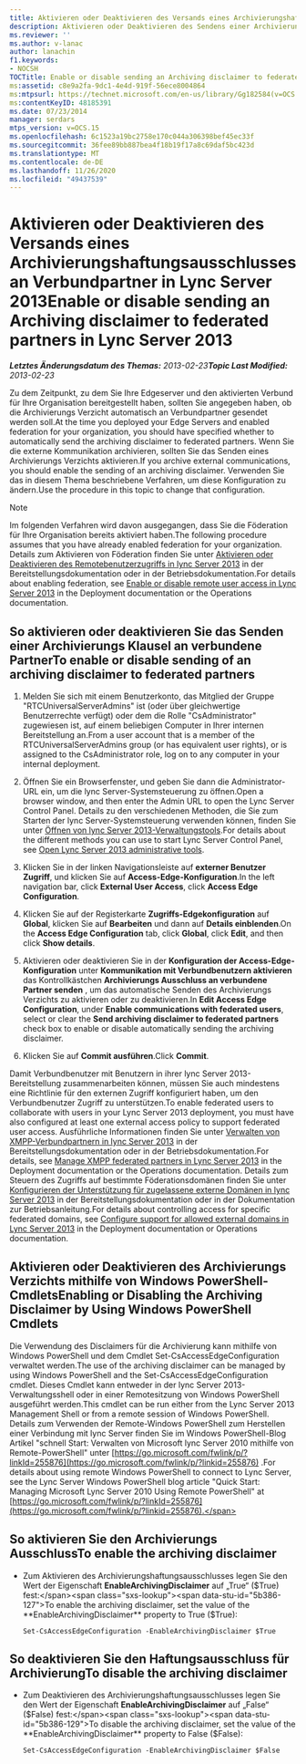 ```yaml
---
title: Aktivieren oder Deaktivieren des Versands eines Archivierungshaftungsausschlusses an Verbundpartner
description: Aktivieren oder Deaktivieren des Sendens einer Archivierungs Klausel an verbundene Partner
ms.reviewer: ''
ms.author: v-lanac
author: lanachin
f1.keywords:
- NOCSH
TOCTitle: Enable or disable sending an Archiving disclaimer to federated partners
ms:assetid: c8e9a2fa-9dc1-4e4d-919f-56ece8004864
ms:mtpsurl: https://technet.microsoft.com/en-us/library/Gg182584(v=OCS.15)
ms:contentKeyID: 48185391
ms.date: 07/23/2014
manager: serdars
mtps_version: v=OCS.15
ms.openlocfilehash: 6c1523a19bc2758e170c044a306398bef45ec33f
ms.sourcegitcommit: 36fee89bb887bea4f18b19f17a8c69daf5bc423d
ms.translationtype: MT
ms.contentlocale: de-DE
ms.lasthandoff: 11/26/2020
ms.locfileid: "49437539"
---
```

# <a name="enable-or-disable-sending-an-archiving-disclaimer-to-federated-partners-in-lync-server-2013"></a><span data-ttu-id="5b386-103">Aktivieren oder Deaktivieren des Versands eines Archivierungshaftungsausschlusses an Verbundpartner in Lync Server 2013</span><span class="sxs-lookup"><span data-stu-id="5b386-103">Enable or disable sending an Archiving disclaimer to federated partners in Lync Server 2013</span></span>

<div data-xmlns="http://www.w3.org/1999/xhtml">

<div class="topic" data-xmlns="http://www.w3.org/1999/xhtml" data-msxsl="urn:schemas-microsoft-com:xslt" data-cs="https://msdn.microsoft.com/">

<div data-asp="https://msdn2.microsoft.com/asp">



</div>

<div id="mainSection">

<div id="mainBody"><span data-ttu-id="5b386-104">

<span> </span></span><span class="sxs-lookup"><span data-stu-id="5b386-104">

<span> </span></span></span>

<span data-ttu-id="5b386-105">_**Letztes Änderungsdatum des Themas:** 2013-02-23_</span><span class="sxs-lookup"><span data-stu-id="5b386-105">_**Topic Last Modified:** 2013-02-23_</span></span>

<span data-ttu-id="5b386-106">Zu dem Zeitpunkt, zu dem Sie Ihre Edgeserver und den aktivierten Verbund für Ihre Organisation bereitgestellt haben, sollten Sie angegeben haben, ob die Archivierungs Verzicht automatisch an Verbundpartner gesendet werden soll.</span><span class="sxs-lookup"><span data-stu-id="5b386-106">At the time you deployed your Edge Servers and enabled federation for your organization, you should have specified whether to automatically send the archiving disclaimer to federated partners.</span></span> <span data-ttu-id="5b386-107">Wenn Sie die externe Kommunikation archivieren, sollten Sie das Senden eines Archivierungs Verzichts aktivieren.</span><span class="sxs-lookup"><span data-stu-id="5b386-107">If you archive external communications, you should enable the sending of an archiving disclaimer.</span></span> <span data-ttu-id="5b386-108">Verwenden Sie das in diesem Thema beschriebene Verfahren, um diese Konfiguration zu ändern.</span><span class="sxs-lookup"><span data-stu-id="5b386-108">Use the procedure in this topic to change that configuration.</span></span>

<div>


> [!NOTE]
> <span data-ttu-id="5b386-109">Im folgenden Verfahren wird davon ausgegangen, dass Sie die Föderation für Ihre Organisation bereits aktiviert haben.</span><span class="sxs-lookup"><span data-stu-id="5b386-109">The following procedure assumes that you have already enabled federation for your organization.</span></span> <span data-ttu-id="5b386-110">Details zum Aktivieren von Föderation finden Sie unter <A href="lync-server-2013-enable-or-disable-remote-user-access.md">Aktivieren oder Deaktivieren des Remotebenutzerzugriffs in lync Server 2013</A> in der Bereitstellungsdokumentation oder in der Betriebsdokumentation.</span><span class="sxs-lookup"><span data-stu-id="5b386-110">For details about enabling federation, see <A href="lync-server-2013-enable-or-disable-remote-user-access.md">Enable or disable remote user access in Lync Server 2013</A> in the Deployment documentation or the Operations documentation.</span></span>



</div>

<div>

## <a name="to-enable-or-disable-sending-of-an-archiving-disclaimer-to-federated-partners"></a><span data-ttu-id="5b386-111">So aktivieren oder deaktivieren Sie das Senden einer Archivierungs Klausel an verbundene Partner</span><span class="sxs-lookup"><span data-stu-id="5b386-111">To enable or disable sending of an archiving disclaimer to federated partners</span></span>

1.  <span data-ttu-id="5b386-112">Melden Sie sich mit einem Benutzerkonto, das Mitglied der Gruppe "RTCUniversalServerAdmins" ist (oder über gleichwertige Benutzerrechte verfügt) oder dem die Rolle "CsAdministrator" zugewiesen ist, auf einem beliebigen Computer in Ihrer internen Bereitstellung an.</span><span class="sxs-lookup"><span data-stu-id="5b386-112">From a user account that is a member of the RTCUniversalServerAdmins group (or has equivalent user rights), or is assigned to the CsAdministrator role, log on to any computer in your internal deployment.</span></span>

2.  <span data-ttu-id="5b386-113">Öffnen Sie ein Browserfenster, und geben Sie dann die Administrator-URL ein, um die lync Server-Systemsteuerung zu öffnen.</span><span class="sxs-lookup"><span data-stu-id="5b386-113">Open a browser window, and then enter the Admin URL to open the Lync Server Control Panel.</span></span> <span data-ttu-id="5b386-114">Details zu den verschiedenen Methoden, die Sie zum Starten der lync Server-Systemsteuerung verwenden können, finden Sie unter [Öffnen von lync Server 2013-Verwaltungstools](lync-server-2013-open-lync-server-administrative-tools.md).</span><span class="sxs-lookup"><span data-stu-id="5b386-114">For details about the different methods you can use to start Lync Server Control Panel, see [Open Lync Server 2013 administrative tools](lync-server-2013-open-lync-server-administrative-tools.md).</span></span>

3.  <span data-ttu-id="5b386-115">Klicken Sie in der linken Navigationsleiste auf **externer Benutzer Zugriff**, und klicken Sie auf **Access-Edge-Konfiguration**.</span><span class="sxs-lookup"><span data-stu-id="5b386-115">In the left navigation bar, click **External User Access**, click **Access Edge Configuration**.</span></span>

4.  <span data-ttu-id="5b386-116">Klicken Sie auf der Registerkarte **Zugriffs-Edgekonfiguration** auf **Global**, klicken Sie auf **Bearbeiten** und dann auf **Details einblenden**.</span><span class="sxs-lookup"><span data-stu-id="5b386-116">On the **Access Edge Configuration** tab, click **Global**, click **Edit**, and then click **Show details**.</span></span>

5.  <span data-ttu-id="5b386-117">Aktivieren oder deaktivieren Sie in der **Konfiguration der Access-Edge-Konfiguration** unter **Kommunikation mit Verbundbenutzern aktivieren** das Kontrollkästchen **Archivierungs Ausschluss an verbundene Partner senden** , um das automatische Senden des Archivierungs Verzichts zu aktivieren oder zu deaktivieren.</span><span class="sxs-lookup"><span data-stu-id="5b386-117">In **Edit Access Edge Configuration**, under **Enable communications with federated users**, select or clear the **Send archiving disclaimer to federated partners** check box to enable or disable automatically sending the archiving disclaimer.</span></span>

6.  <span data-ttu-id="5b386-118">Klicken Sie auf **Commit ausführen**.</span><span class="sxs-lookup"><span data-stu-id="5b386-118">Click **Commit**.</span></span>

<span data-ttu-id="5b386-119">Damit Verbundbenutzer mit Benutzern in ihrer lync Server 2013-Bereitstellung zusammenarbeiten können, müssen Sie auch mindestens eine Richtlinie für den externen Zugriff konfiguriert haben, um den Verbundbenutzer Zugriff zu unterstützen.</span><span class="sxs-lookup"><span data-stu-id="5b386-119">To enable federated users to collaborate with users in your Lync Server 2013 deployment, you must have also configured at least one external access policy to support federated user access.</span></span> <span data-ttu-id="5b386-120">Ausführliche Informationen finden Sie unter [Verwalten von XMPP-Verbundpartnern in lync Server 2013](lync-server-2013-manage-xmpp-federated-partners-for-your-organization.md) in der Bereitstellungsdokumentation oder in der Betriebsdokumentation.</span><span class="sxs-lookup"><span data-stu-id="5b386-120">For details, see [Manage XMPP federated partners in Lync Server 2013](lync-server-2013-manage-xmpp-federated-partners-for-your-organization.md) in the Deployment documentation or the Operations documentation.</span></span> <span data-ttu-id="5b386-121">Details zum Steuern des Zugriffs auf bestimmte Föderationsdomänen finden Sie unter [Konfigurieren der Unterstützung für zugelassene externe Domänen in lync Server 2013](lync-server-2013-configure-support-for-allowed-external-domains.md) in der Bereitstellungsdokumentation oder in der Dokumentation zur Betriebsanleitung.</span><span class="sxs-lookup"><span data-stu-id="5b386-121">For details about controlling access for specific federated domains, see [Configure support for allowed external domains in Lync Server 2013](lync-server-2013-configure-support-for-allowed-external-domains.md) in the Deployment documentation or Operations documentation.</span></span>

</div>

<div>

## <a name="enabling-or-disabling-the-archiving-disclaimer-by-using-windows-powershell-cmdlets"></a><span data-ttu-id="5b386-122">Aktivieren oder Deaktivieren des Archivierungs Verzichts mithilfe von Windows PowerShell-Cmdlets</span><span class="sxs-lookup"><span data-stu-id="5b386-122">Enabling or Disabling the Archiving Disclaimer by Using Windows PowerShell Cmdlets</span></span>

<span data-ttu-id="5b386-123">Die Verwendung des Disclaimers für die Archivierung kann mithilfe von Windows PowerShell und dem Cmdlet Set-CsAccessEdgeConfiguration verwaltet werden.</span><span class="sxs-lookup"><span data-stu-id="5b386-123">The use of the archiving disclaimer can be managed by using Windows PowerShell and the Set-CsAccessEdgeConfiguration cmdlet.</span></span> <span data-ttu-id="5b386-124">Dieses Cmdlet kann entweder in der lync Server 2013-Verwaltungsshell oder in einer Remotesitzung von Windows PowerShell ausgeführt werden.</span><span class="sxs-lookup"><span data-stu-id="5b386-124">This cmdlet can be run either from the Lync Server 2013 Management Shell or from a remote session of Windows PowerShell.</span></span> <span data-ttu-id="5b386-125">Details zum Verwenden der Remote-Windows PowerShell zum Herstellen einer Verbindung mit lync Server finden Sie im Windows PowerShell-Blog Artikel "schnell Start: Verwalten von Microsoft lync Server 2010 mithilfe von Remote-PowerShell" unter [https://go.microsoft.com/fwlink/p/?linkId=255876](https://go.microsoft.com/fwlink/p/?linkid=255876) .</span><span class="sxs-lookup"><span data-stu-id="5b386-125">For details about using remote Windows PowerShell to connect to Lync Server, see the Lync Server Windows PowerShell blog article "Quick Start: Managing Microsoft Lync Server 2010 Using Remote PowerShell" at [https://go.microsoft.com/fwlink/p/?linkId=255876](https://go.microsoft.com/fwlink/p/?linkid=255876).</span></span>

<div>

## <a name="to-enable-the-archiving-disclaimer"></a><span data-ttu-id="5b386-126">So aktivieren Sie den Archivierungs Ausschluss</span><span class="sxs-lookup"><span data-stu-id="5b386-126">To enable the archiving disclaimer</span></span>

  - <span data-ttu-id="5b386-127">Zum Aktivieren des Archivierungshaftungsausschlusses legen Sie den Wert der Eigenschaft **EnableArchivingDisclaimer** auf „True“ ($True) fest:</span><span class="sxs-lookup"><span data-stu-id="5b386-127">To enable the archiving disclaimer, set the value of the **EnableArchivingDisclaimer** property to True ($True):</span></span>
    
        Set-CsAccessEdgeConfiguration -EnableArchivingDisclaimer $True

</div>

<div>

## <a name="to-disable-the-archiving-disclaimer"></a><span data-ttu-id="5b386-128">So deaktivieren Sie den Haftungsausschluss für Archivierung</span><span class="sxs-lookup"><span data-stu-id="5b386-128">To disable the archiving disclaimer</span></span>

  - <span data-ttu-id="5b386-129">Zum Deaktivieren des Archivierungshaftungsausschlusses legen Sie den Wert der Eigenschaft **EnableArchivingDisclaimer** auf „False“ ($False) fest:</span><span class="sxs-lookup"><span data-stu-id="5b386-129">To disable the archiving disclaimer, set the value of the **EnableArchivingDisclaimer** property to False ($False):</span></span>
    
        Set-CsAccessEdgeConfiguration -EnableArchivingDisclaimer $False

<span data-ttu-id="5b386-130"></div>

</div>

</div>

<span> </span>

</div>

</div>

</span><span class="sxs-lookup"><span data-stu-id="5b386-130"></div>

</div>

</div>

<span> </span>

</div>

</div>

</span></span></div>

